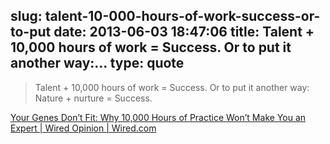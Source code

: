 slug: talent-10-000-hours-of-work-success-or-to-put
date: 2013-06-03 18:47:06
title: Talent + 10,000 hours of work = Success. Or to put it another way:...
type: quote
---

> Talent + 10,000 hours of work = Success. Or to put it another way: Nature + nurture = Success.

[Your Genes Don’t Fit: Why 10,000 Hours of Practice Won’t Make You an Expert | Wired Opinion | Wired.com](http://www.wired.com/opinion/2013/05/so-you-know-that-10000-hours-makes-an-expert-rule-bunk/)

